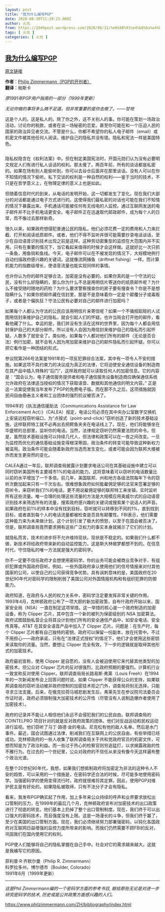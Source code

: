```yaml
---
layout: post
title: "我为什么编写PGP"
date: 2020-08-30T21:29:23.000Z
author: 火光
from: https://2049post.wordpress.com/2020/08/31/%e6%88%91%e4%b8%ba%e4%bb%80%e4%b9%88%e7%bc%96%e5%86%99pgp/
tags: [ 火光 ]
categories: [ 火光 ]
---
```

<!--1598822963000-->
[我为什么编写PGP](https://2049post.wordpress.com/2020/08/31/%e6%88%91%e4%b8%ba%e4%bb%80%e4%b9%88%e7%bc%96%e5%86%99pgp/)
------

<div>
<p><a href="https://www.philzimmermann.com/EN/essays/WhyIWrotePGP.html">原文链接</a></p><p><strong>作者</strong>：<a href="https://www.philzimmermann.com/ZH/background/index.html">Philip Zimmermann（PGP的开创者）</a><br><strong>翻译</strong>：帕斯卡</p><p><em>原1991年PGP用户指南的一部分（1999年更新）</em></p><p><em>无论你做的事将多么微不足道，但非常重要的是你去做了。——甘地</em></p><p>这是个人的。这是私人的。除了你之外，这不关别人的事。你可能在策划一场政治活动，讨论你的税款，或者在谈一场秘密的恋爱。甚至你可能在和一个压迫人民的国家的政治异见者交流。不管是什么，你都不希望你的私人电子邮件（email）或机密文件被其他任何人阅读。维护自己的隐私并没有错。隐私和宪法一样是美国特色。</p><figure class="wp-block-image"><img src="https://www.philzimmermann.com/images/photos/prz.jpg" alt="" /></figure><p>隐私权隐含在《权利法案》中。但在制定美国宪法时，开国元勋们认为没有必要明文规定人们有进行私人谈话的权利。那太傻了。两百年前，所有的谈话都是私密的。如果在场有别人能偷听到，你可以去谷仓后面并在那里谈话。没有人可以在你不知情的情况下偷听。私下交谈的权利是一种自然的权利——鉴于当时的技术，不只是在哲学意义上，在物理定律的意义上也是如此。</p><p>但随着信息时代的到来，从电话的发明开始，这一切都发生了变化。现在我们大部分的对话都是通过电子方式进行的。这使得我们最私密的对话也可能在我们不知情的情况下暴露出来。手机通话可能被任何有无线电的人监控。通过互联网发送的电子邮件并不比手机电话更安全。电子邮件正在迅速取代邮政邮件，成为每个人的日常，而不像过去那样新奇。</p><p>很久以来，如果政府想侵犯普通公民的隐私，他们必须花费一定的费用和人力来拦截、打开和阅读纸质邮件。或者，他们不得不监听并很可能需要抄录电话谈话，至少在自动语音识别技术出现之前是这样。这种劳动密集型的监控在大范围内并不实用。只有在重要的情况下，当它看起来值得的时候才会这样做。这就好比一次只抓一条鱼，用鱼钩和鱼线。今天，电子邮件可以在不被发现的情况下，大规模地例行自动扫描政府感兴趣的关键词。这就像流网捕鱼（driftnet fishing）一样。而计算机能力的指数级增长，使语音流量也能实现同样的事情。</p><p>也许你认为你的邮件足够合法，加密是没有必要的。如果你真的是一个守法的公民，没有什么好隐瞒的，那么你为什么不总是用明信片寄送你的纸质邮件呢？为什么不接受随时随地的药检？为什么要求警察搜查你的房子要有搜查令？你是不是想隐瞒什么？如果你把邮件藏在信封里，那是不是意味着你一定是个颠覆分子或毒贩子，或者是个偏执狂？守法公民有必要对自己的邮件进行加密吗？</p><p>如果每个人都认为守法的公民应该用明信片来寄信呢？如果一个不循规蹈矩的人试图用信封来维护自己的隐私，就会引起人们的怀疑。也许当局会打开他的邮件，看看他藏了什么。幸运的是，我们并没有生活在这样的世界里，因为每个人都会用信封保护自己的大部分邮件。所以没有人会因为用信封来维护自己的隐私而引起怀疑。人数多了就安全了。类似地，如果每个人都对他们所有的邮件（无论是否合法）例行加密，就不会有人因为用加密来维护自己的邮件隐私而引起怀疑。你可以把它看作是一种团结的形式。</p><p>参议院第266号法案是1991年的一项反犯罪综合法案，其中有一项令人不安的措施。如果这项不具约束力的决议成为真正的法律，它将迫使安全通信设备的制造商在其产品中插入特殊的“后门”，这样政府就可以读取任何人的加密信息。它的内容是：“国会认为，电子通信服务提供者和电子通信服务设备制造商应确保通信系统允许政府在法律适当授权的情况下获取语音、数据和其他通信的明文内容。” 正是这一法案促使我当年发布了PGP的免费电子版。而在那不久之后，这项措施就因民间自由<del>意志</del>主义者和工业团体的强烈抗议被否决了。</p><p>1994年的《执法通信援助法（Communications Assistance for Law Enforcement Act）》（CALEA）规定，电话公司必须在其中央办公室数字交换机上安装远程窃听端口，为“点按式（point-and-click）”窃听创造了新的技术基础设施，这样联邦特工就不必再出去把鳄鱼夹夹在电话线上了。现在，他们将能够坐在华盛顿的总部里，监听你的电话。当然，法律规定窃听仍然需要法院的命令。但是，虽然技术基础设施可以持续几代人，但法律和政策可以在一夜之间改变。一旦为监控而优化的通信基础设施变得根深蒂固，政治条件的转变可能导致这种新权力被滥用。政治条件可能会随着新政府当选而发生变化，或者可能会因为联邦大楼被炸而发生更突然的变化。</p><p>CALEA通过一年后，联邦调查局披露计划要求电话公司在其基础设施中建立可以同时窃听美国所有主要城市1%的电话的能力。这将意味着可以窃听的电话数量比以前的水平增加了一千多倍。前几年，美国联邦、州和地方各级法院每年下令的窃听次数加起来只有一千次左右。很难想象政府如何能雇佣足够的法官来签署足够的窃听令，来窃听我们1%的电话，更不用说雇佣足够的联邦特工来坐镇，实时监听所有这些流量。唯一合理的处理这些流量的方法是大规模应用奥威尔式的自动语音识别技术来筛选所有的流量，搜索政府感兴趣的关键词或搜索某个说话人的声音。如果政府在前1%的样本中没有找到目标，窃听就可以转移到不同的1%，直到找到目标，或者直到每个人的电话流量都被检查是否具有颠覆性。FBI表示，他们需要这种能力来为未来做计划。这个计划引发了极大的愤怒，以至于在国会被否决了。但是，联邦调查局竟然要求拥有这些广泛权力的事实本身就揭示了它们的计划。</p><p>就隐私而言，技术的进步将不允许维持现状。现状是不稳定的。如果我们什么都不做，新技术将给政府带来新的自动监控能力，这是斯大林做梦都想不到的。在信息时代，守住隐私的唯一方法就是强大的密码学。</p><p>你不一定要不信任政府才会想使用密码学。你的业务可能会被商业竞争对手、有组织犯罪或外国政府窃听。例如，一些外国政府承认使用他们的信号情报来对付其他国家的公司，以使自己的公司获得竞争优势。具有讽刺意味的是，美国政府在20世纪90年代对密码学的限制削弱了美国公司对外国情报机构和有组织犯罪的防御能力。</p><p>政府知道，在政府与人民的权力关系中，密码学注定要发挥非常关键的作用。1993年4月，克林顿政府公布了一项大胆的新加密政策，自布什政府开始以来，国家安全局（NSA）一直在制定这项举措。这一举措的核心是一个政府制造的加密设备，称为 Clipper 芯片，其中包含一个新的被列为保密级别的 NSA 加密算法。政府试图鼓励私营企业将其设计到他们所有的安全通信产品中，如安全电话、安全传真等。AT&amp;T 在其安全语音产品中加入了 Clipper 芯片。问题是：在生产时，每个 Clipper 芯片都有自己独特的密钥，政府可以保留一份副本，放在托管中。不过不用担心——政府承诺，只有在“法律正式授权”的情况下，他们才会使用这些密钥来读取你的流量。当然，要想让 Clipper 完全有效，下一步的逻辑就是取缔其他形式的加密技术。</p><p>政府最初宣称，使用 Clipper 是自愿的，没有人会被迫使用它来代替其他类型的加密技术。但公众对 Clipper 芯片的反对很强烈，比政府预期的要强烈。计算机行业一致宣称反对使用 Clipper。联邦调查局局长路易斯·弗莱（Louis Freeh）在1994年的一次新闻发布会上回答问题时说，如果 Clipper 不能获得公众的支持，如果联邦调查局的窃听活动被非政府控制的加密技术拒之门外，调查局将别无选择，只能寻求立法支援。后来，在俄克拉荷马城悲剧发生后，弗莱先生在参议院司法委员会作证时说，政府必须限制强大加密技术的公开性（尽管没有人说制造爆炸者使用了加密技术）。</p><p>政府的记录并不能让人相信他们永远不会侵犯我们的公民自由。联邦调查局的 COINTELPRO 项目针对的就是反对政府政策的团体。他们对反战运动和民权运动进行监视。他们窃听了马丁·路德·金的电话。尼克松有他的敌人名单。然后是水门事件。最近，国会试图通过法律，削减我们在互联网上的公民自由，有些举措已经成功。克林顿政府的一些人收集了联邦调查局关于共和党政府官员的机密文件，可想而知是为了政治利益。而一些过于热心的检察官则穷追猛打，以求揭露政敌的性不雅行为。在过去的一个世纪里，公众对政府的不信任从来没有像今天这样遍布整个政治光谱。</p><p>在整个20世纪90年代，我想，如果我们想抵制政府将加密定为非法的这种令人不安的趋势，可以采用的一个措施是，在密码学还合法的时候，尽可能多地使用密码学。当强密码学的使用变得流行时，政府就很难将其定罪。因此，使用PGP对维护民主是有好处的。如果隐私被取缔，只有不法分子才会有隐私。</p><p>看来，我发布PGP确实起了作用，加上多年来公众持续的呼声和业界要求放松出口管制的压力，在1999年的最后几个月，克林顿政府宣布对加密技术的出口政策进行了彻底的转变。他们基本上扔掉了整个出口管制制度。现在，我们终于可以出口强大的密码技术，而且强度没有上限。这是一场漫长的斗争，但我们终于赢了，至少在美国的出口管制方面。现在，我们必须继续努力部署强密码，以钝化各国政府对互联网日益增强的监控力度所带来的影响。而我们仍然需要不顾FBI的反对，巩固我们在国内使用它的权利。</p><p>PGP使人们能够将自己的隐私掌握在自己手中。社会对它的需求越来越大。这就是我编写它的原因。</p><p>菲利普·R·齐默尔曼（Philip R. Zimmermann）<br>科罗拉多州，博尔德市（Boulder, Colorado）<br>1991年6月（1999年更新）</p><hr class="wp-block-separator" /><p><em>这是Phil Zimmermann编的一个密码学方面的参考书目, 献给那些无论是对进一步研究密码学的技术, 历史或是公共政策方面感兴趣的人们。</em></p><p><a href="https://www.philzimmermann.com/ZH/bibliography/index.html" rel="nofollow">https://www.philzimmermann.com/ZH/bibliography/index.html</a></p>
</div>
